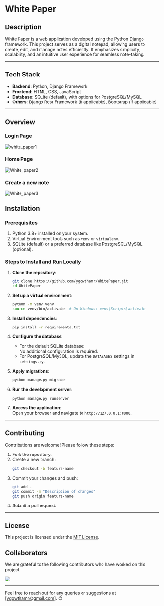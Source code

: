 
# White Paper

## Description

White Paper is a web application developed using the Python Django framework. This project serves as a digital notepad, allowing users to create, edit, and manage notes efficiently. It emphasizes simplicity, scalability, and an intuitive user experience for seamless note-taking.

---

## Tech Stack

- **Backend**: Python, Django Framework  
- **Frontend**: HTML, CSS, JavaScript  
- **Database**: SQLite (default), with options for PostgreSQL/MySQL  
- **Others**: Django Rest Framework (if applicable), Bootstrap (if applicable)  

---

## Overview

### Login Page

![white_paper1](https://github.com/user-attachments/assets/67bc73bf-c72a-45ee-a74d-794de86798d6)

### Home Page

![White_paper2](https://github.com/user-attachments/assets/a8f3d584-dc9b-48fb-80d5-d144f8d7250e)

### Create a new note

![White_paper3](https://github.com/user-attachments/assets/52e57faa-5a3e-407f-b621-157144040343)


## Installation

### Prerequisites

1. Python 3.8+ installed on your system.  
2. Virtual Environment tools such as `venv` or `virtualenv`.  
3. SQLite (default) or a preferred database like PostgreSQL/MySQL (optional).

### Steps to Install and Run Locally

1. **Clone the repository**:  
   ```bash
   git clone https://github.com/ygowthamr/WhitePaper.git
   cd WhitePaper
   ```

2. **Set up a virtual environment**:  
   ```bash
   python -m venv venv
   source venv/bin/activate  # On Windows: venv\Scripts\activate
   ```

3. **Install dependencies**:  
   ```bash
   pip install -r requirements.txt
   ```

4. **Configure the database**:  
   - For the default SQLite database:  
     No additional configuration is required.  
   - For PostgreSQL/MySQL, update the `DATABASES` settings in `settings.py`.  

5. **Apply migrations**:  
   ```bash
   python manage.py migrate
   ```

6. **Run the development server**:  
   ```bash
   python manage.py runserver
   ```

7. **Access the application**:  
   Open your browser and navigate to `http://127.0.0.1:8000`.

---
## Contributing

Contributions are welcome! Please follow these steps:

1. Fork the repository.  
2. Create a new branch:  
   ```bash
   git checkout -b feature-name
   ```
3. Commit your changes and push:  
   ```bash
   git add .
   git commit -m "Description of changes"
   git push origin feature-name
   ```
4. Submit a pull request.

---

## License

This project is licensed under the [MIT License](LICENSE).



## Collaborators
We are grateful to the following contributors who have worked on this project


<a href="https://github.com/ygowthamr/WhitePaper/graphs/contributors">
  <img src="https://contrib.rocks/image?repo=ygowthamr/WhitePaper" />
</a>

---

Feel free to reach out for any queries or suggestions at [ygowthamr@gmail.com]. 😊
